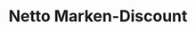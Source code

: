 ---
title: "Netto Marken-Discount"
url: /gelsenkirchen/netto-marken-discount-strundenstrasse/
shop: Supermarkt
---